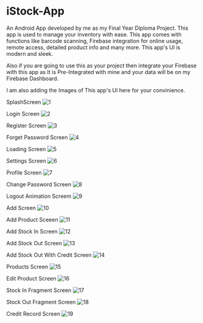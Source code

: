 # iStock-App
An Android App developed by me as my Final Year Diploma Project. This app is used to manage your inventory with ease. This app comes with functions like barcode scanning, Firebase integration for online usage, remote access, detailed product info and many more. This app's UI is modern and sleek. 

Also if you are going to use this as your project then integrate your Firebase with this app as It is Pre-Integrated with mine and your data will be on my Firebase Dashboard.

I am also adding the Images of This app's UI here for your convinience.

SplashScreen
![1](https://user-images.githubusercontent.com/82360102/132231294-66c446b9-374a-47dd-a8d4-48433afe6082.jpg)

Login Screen
![2](https://user-images.githubusercontent.com/82360102/132231306-45d7e047-f541-4613-a617-d2b79370c18c.jpg)

Register Screen
![3](https://user-images.githubusercontent.com/82360102/132231313-07412d9a-de73-4813-94a5-94181aed6e41.jpg)

Forget Password Screen
![4](https://user-images.githubusercontent.com/82360102/132231326-a2de64b5-4be3-4e28-995b-0713693a2624.jpg)

Loading Screen
![5](https://user-images.githubusercontent.com/82360102/132231337-b85e163a-926c-40dd-8077-9036771e41ee.jpg)

Settings Screen
![6](https://user-images.githubusercontent.com/82360102/132231347-e29532e0-7976-4d7a-a794-f24413ef7d7d.jpg)

Profile Screen
![7](https://user-images.githubusercontent.com/82360102/132231361-3c3763ba-7099-481b-9202-7343598d7cde.jpg)

Change Password Screen
![8](https://user-images.githubusercontent.com/82360102/132231365-448c51a8-e42b-4059-aa00-572c8124a5ce.jpg)

Logout Animation Screem
![9](https://user-images.githubusercontent.com/82360102/132231367-c7431b24-f4d2-4d5d-839e-65067dfdeca5.jpg)

Add Screen
![10](https://user-images.githubusercontent.com/82360102/132231376-6147a116-bf88-4b75-b2dd-451c3fd5472e.jpg)

Add Product Sceeen
![11](https://user-images.githubusercontent.com/82360102/132231380-cdb03aaa-df9f-4308-ade0-d6e06ac81f18.jpg)

Add Stock In Screen
![12](https://user-images.githubusercontent.com/82360102/132231382-6f52b84d-9e07-4400-b396-26316c36388a.jpg)

Add Stock Out Screen
![13](https://user-images.githubusercontent.com/82360102/132231384-976482f4-4a61-4e96-b6d7-86152e526fdb.jpg)

Add Stock Out With Credit Screen
![14](https://user-images.githubusercontent.com/82360102/132231385-ca262306-dcb7-413b-a277-afb93c58b702.jpg)

Products Screen
![15](https://user-images.githubusercontent.com/82360102/132231388-c376c1ff-2acc-4ab3-b7b9-0231dfcf12a4.jpg)

Edit Product Screen
![16](https://user-images.githubusercontent.com/82360102/132231389-f68cbea0-0272-44ad-a3c3-020c80ec8f14.jpg)

Stock In Fragment Screen
![17](https://user-images.githubusercontent.com/82360102/132231392-b660d074-b369-44f6-bfe0-65162b565fbd.jpg)

Stock Out Fragment Screen
![18](https://user-images.githubusercontent.com/82360102/132231394-94b113ba-84c1-4cba-b138-beafd1a7d002.jpg)

Credit Record Screen
![19](https://user-images.githubusercontent.com/82360102/132231398-8237ff45-1ef6-4703-8970-cf817ec91012.jpg)
